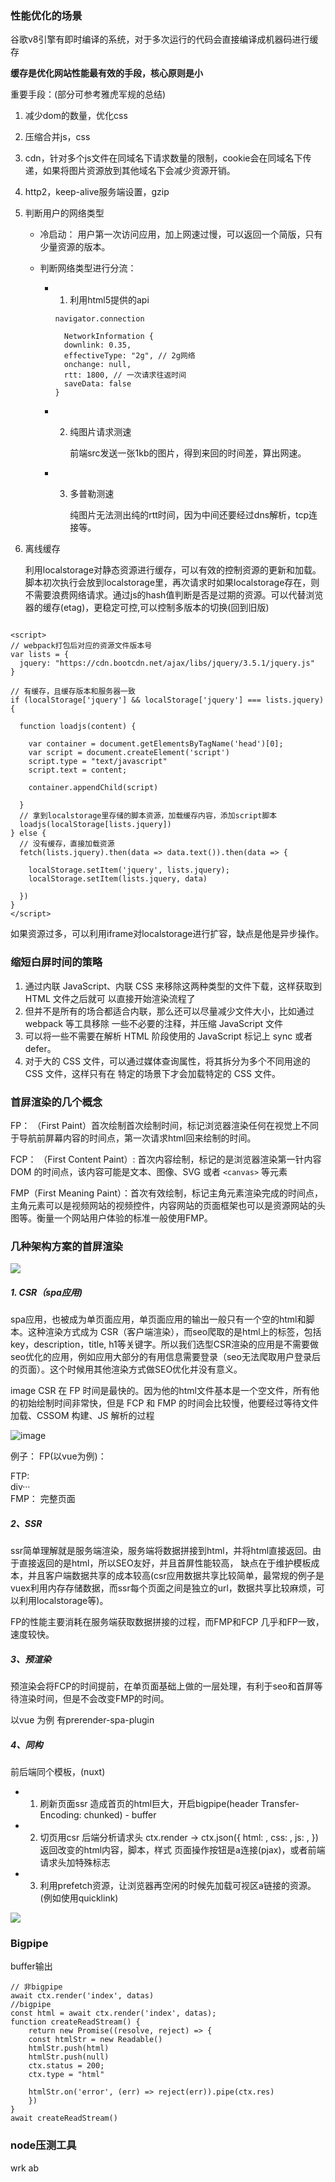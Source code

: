 ### 性能优化的场景

谷歌v8引擎有即时编译的系统，对于多次运行的代码会直接编译成机器码进行缓存

**缓存是优化网站性能最有效的手段，核心原则是小**

重要手段：(部分可参考雅虎军规的总结)

1. 减少dom的数量，优化css
2. 压缩合并js，css
3. cdn，针对多个js文件在同域名下请求数量的限制，cookie会在同域名下传递，如果将图片资源放到其他域名下会减少资源开销。
4. http2，keep-alive服务端设置，gzip
5. 判断用户的网络类型
    - 冷启动： 用户第一次访问应用，加上网速过慢，可以返回一个简版，只有少量资源的版本。
    - 判断网络类型进行分流：

      - 1. 利用html5提供的api

        ```navigator.connection ``` 
        
        ```
          NetworkInformation {
          downlink: 0.35, 
          effectiveType: "2g", // 2g网络
          onchange: null, 
          rtt: 1800, // 一次请求往返时间
          saveData: false
        } 
        ``` 

      - 2. 纯图片请求测速

           前端src发送一张1kb的图片，得到来回的时间差，算出网速。

      - 3. 多普勒测速

            纯图片无法测出纯的rtt时间，因为中间还要经过dns解析，tcp连接等。

6. 离线缓存

    
    利用localstorage对静态资源进行缓存，可以有效的控制资源的更新和加载。脚本初次执行会放到localstorage里，再次请求时如果localstorage存在，则不需要浪费网络请求。通过js的hash值判断是否是过期的资源。可以代替浏览器的缓存(etag)，更稳定可控,可以控制多版本的切换(回到旧版)
```

<script>
// webpack打包后对应的资源文件版本号
var lists = {
  jquery: "https://cdn.bootcdn.net/ajax/libs/jquery/3.5.1/jquery.js"
}

// 有缓存，且缓存版本和服务器一致
if (localStorage['jquery'] && localStorage['jquery'] === lists.jquery) {
  
  function loadjs(content) {

    var container = document.getElementsByTagName('head')[0];
    var script = document.createElement('script')
    script.type = "text/javascript"
    script.text = content;
    
    container.appendChild(script)

  }
  // 拿到localstorage里存储的脚本资源，加载缓存内容，添加script脚本
  loadjs(localStorage[lists.jquery])
} else {
  // 没有缓存，直接加载资源
  fetch(lists.jquery).then(data => data.text()).then(data => {

    localStorage.setItem('jquery', lists.jquery);
    localStorage.setItem(lists.jquery, data)

  })
}
</script>
```

如果资源过多，可以利用iframe对localstorage进行扩容，缺点是他是异步操作。

### 缩短白屏时间的策略

1. 通过内联 JavaScript、内联 CSS 来移除这两种类型的⽂件下载，这样获取到 HTML ⽂件之后就可 以直接开始渲染流程了
2. 但并不是所有的场合都适合内联，那么还可以尽量减少⽂件⼤⼩，⽐如通过 webpack 等⼯具移除 ⼀些不必要的注释，并压缩 JavaScript ⽂件 
3. 可以将⼀些不需要在解析 HTML 阶段使⽤的 JavaScript 标记上 sync 或者 defer。 
4. 对于⼤的 CSS ⽂件，可以通过媒体查询属性，将其拆分为多个不同⽤途的 CSS ⽂件，这样只有在 特定的场景下才会加载特定的 CSS ⽂件。

### 首屏渲染的几个概念

FP： （First Paint）首次绘制首次绘制时间，标记浏览器渲染任何在视觉上不同于导航前屏幕内容的时间点，第一次请求html回来绘制的时间。

FCP： （First Content Paint）: 首次内容绘制，标记的是浏览器渲染第一针内容 DOM 的时间点，该内容可能是文本、图像、SVG 或者 ```<canvas>``` 等元素

FMP（First Meaning Paint）：首次有效绘制，标记主角元素渲染完成的时间点，主角元素可以是视频网站的视频控件，内容网站的页面框架也可以是资源网站的头图等。衡量一个网站用户体验的标准一般使用FMP。

### 几种架构方案的首屏渲染

![](../../imgs/performance-02.png)

##### 1. CSR（spa应用)
spa应用，也被成为单页面应用，单页面应用的输出一般只有一个空的html和脚本。这种渲染方式成为 CSR（客户端渲染），而seo爬取的是html上的标签，包括key，description，title, h1等关键字。所以我们选型CSR渲染的应用是不需要做seo优化的应用，例如应用大部分的有用信息需要登录（seo无法爬取用户登录后的页面）。这个时候用其他渲染方式做SEO优化并没有意义。

image CSR 在 FP 时间是最快的。因为他的html文件基本是一个空文件，所有他的初始绘制时间非常快，但是 FCP 和 FMP 的时间会比较慢，他要经过等待文件加载、CSSOM 构建、JS 解析的过程

![image](https://user-gold-cdn.xitu.io/2018/11/16/1671b9db467e04ce?imageslim)

例子： FP(以vue为例)：<div id="app"></div> FTP: <div id="app">div···</div> FMP： 完整页面

##### 2、SSR

ssr简单理解就是服务端渲染，服务端将数据拼接到html，并将html直接返回。由于直接返回的是html，所以SEO友好，并且首屏性能较高， 缺点在于维护模板成本，并且客户端数据共享的成本较高(csr应用数据共享比较简单，最常规的例子是vuex利用内存存储数据，而ssr每个页面之间是独立的url，数据共享比较麻烦，可以利用localstorage等)。

FP的性能主要消耗在服务端获取数据拼接的过程，而FMP和FCP 几乎和FP一致，速度较快。

##### 3、预渲染

预渲染会将FCP的时间提前，在单页面基础上做的一层处理，有利于seo和首屏等待渲染时间，但是不会改变FMP的时间。

以vue 为例 有prerender-spa-plugin

##### 4、同构
前后端同个模板，(nuxt)
- 1. 刷新页面ssr  造成首页的html巨大，开启bigpipe(header  Transfer-Encoding: chunked) - buffer
- 2. 切页用csr
    后端分析请求头 ctx.render   ->  ctx.json({
        html: ,
        css: ,
        js: ,
    })
    返回改变的html内容，脚本，样式
    页面操作按钮是a连接(pjax)，或者前端请求头加特殊标志
- 3. 利用prefetch资源，让浏览器再空闲的时候先加载可视区a链接的资源。(例如使用quicklink)


![](../../imgs/performance-03.png)




### Bigpipe
buffer输出
```
// 非bigpipe
await ctx.render('index', datas)
//bigpipe
const html = await ctx.render('index', datas);
function createReadStream() {
    return new Promise((resolve, reject) => {
    const htmlStr = new Readable()
    htmlStr.push(html)
    htmlStr.push(null)
    ctx.status = 200;
    ctx.type = "html"

    htmlStr.on('error', (err) => reject(err)).pipe(ctx.res)
    })
}
await createReadStream()
```



### node压测工具
wrk ab